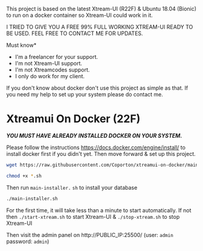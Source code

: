 ​This project is based on the latest Xtream-UI (R22F) & Ubuntu 18.04 (Bionic) to run on a docker container so Xtream-UI could work in it.

I TRIED TO GIVE YOU A FREE 99% FULL WORKING XTREAM-UI READY TO BE USED. FEEL FREE TO CONTACT ME FOR UPDATES.

​Must know*

- I'm a ​freelancer for your support.
- I'm not ​X​tream-​UI support.
- I'm not ​X​treamcodes support.
- I ​only do work for my client.

If you don't know about docker don't use this project as simple as that. If you need my help to set up your system please do contact me. 


# Xtreamui On Docker (22F)

***YOU MUST HAVE ALREADY INSTALLED DOCKER ON YOUR SYSTEM.***

​Please follow the instructions https://docs.docker.com/engine/install/ to install docker first if you didn't​ yet. Then move forward & set up this project.

```bash
wget https://raw.githubusercontent.com/Coporton/xtreamui-on-docker/main/main-installer.sh
```
```bash
chmod +x *.sh
```
Then run `main-installer.` `sh` to install your database
```bash
./main-installer.sh
```
For the first time, it will take less than a minute to start automatically. If not then `./start-xtream.sh` to start Xtream-UI & `./stop-xtream.sh` to stop Xtream-UI 

Then visit the admin panel on http://PUBLIC_IP:25500/ (user: `admin` password: `admin`)
